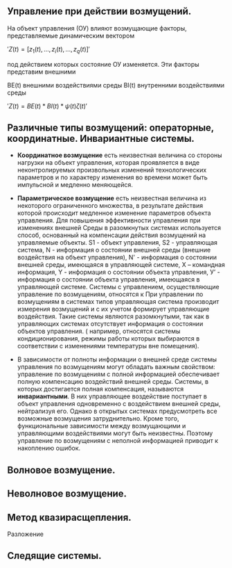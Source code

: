 ## Управление при действии возмущений. 

На объект управления (ОУ) влияют возмущающие факторы, представляемые динамическим вектором 

$'Z(t) = [z_1(t),..., z_i(t), ..., z_q(t)]'$

под действием которых состояние ОУ изменяется. Эти факторы представим внешними

BE(t) внешними воздействиями среды
BI(t) внутренними воздействиями среды

$'Z(t) = BE(t)*BI(t)*\psi(t)\zeta(t)'$

## Различные типы возмущений: операторные, координатные. Инвариантные системы. 

* **Координатное возмущение** есть неизвестная величина со стороны нагрузки на объект управления, которая проявляется в виде неконтролируемых произвольных изменений технологических параметров и по характеру изменения во времени может быть импульсной и медленно меняющейся. 

* **Параметрическое возмущение** есть неизвестная величина из некоторого ограниченного множества, в результате действия которой происходит медленное изменение параметров объекта управления.
Для повышения эффективности управления при изменениях внешней Среды в разомкнутых системах используется способ, основанный на компенсации действия возмущений на управляемые объекты.
S1 - объект управления, S2 - управляющая система, N - информация о состоянии внешней среды (внешние воздействия на объект управления), N' - информация о состоянии внешней среды, имеющаяся в управляющей системе, X – командная информация, Y - информация о состоянии объекта управления, У’ - информация о состоянии объекта управления, имеющаяся в управляющей системе.
Системы с управлением, осуществляющие управление по возмущениям, относятся к 
При управлении по возмущениям в системах типов управляющая система производит измерения возмущений и с их учетом формирует управляющие воздействия. Такие системы являются разомкнутыми, так как в управляющих системах отсутствует информация о состоянии объектов управления. ( например, относятся системы кондиционирования, режимы работы которых выбираются в соответствии с изменениями температуры вне помещения).
* В зависимости от полноты информации о внешней среде системы управления по возмущениям могут обладать важным свойством: управление по возмущениям с полной информацией обеспечивает полную компенсацию воздействий внешней среды. Системы, в которых достигается полная компенсация, называются **инвариантными**. В них управляющее воздействие поступает в объект управления одновременно с воздействием внешней среды, нейтрализуя его.
Однако в открытых системах предусмотреть все возможные возмущения затруднительно. Кроме того, функциональные зависимости между возмущающими и управляющими воздействиями могут быть неизвестны. Поэтому управление по возмущениям с неполной информацией приводит к накоплению ошибок.



## Волновое возмущение. 
## Неволновое возмущение. 
## Метод квазирасщепления. 
Разложение 
## Следящие системы. 